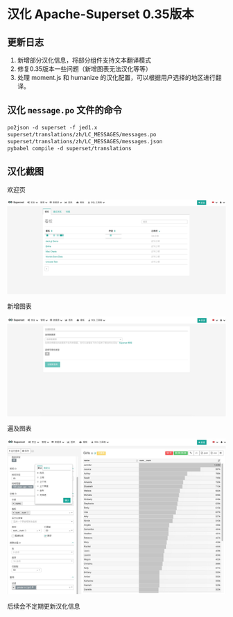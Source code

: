 # 汉化 Apache-Superset 0.35版本

## 更新日志
1. 新增部分汉化信息，将部分组件支持文本翻译模式
2. 修复0.35版本一些问题（新增图表无法汉化等等）
3. 处理 moment.js 和 humanize 的汉化配置，可以根据用户选择的地区进行翻译。

## 汉化 `message.po` 文件的命令
```
po2json -d superset -f jed1.x superset/translations/zh/LC_MESSAGES/messages.po superset/translations/zh/LC_MESSAGES/messages.json
pybabel compile -d superset/translations
```

## 汉化截图
欢迎页

![欢迎页](截图/welcome.jpeg "欢迎页")

新增图表

![新增图表](截图/addslice.jpeg "新增图表")

遍及图表

![遍及图表](截图/editeChart.jpeg "遍及图表")

后续会不定期更新汉化信息
